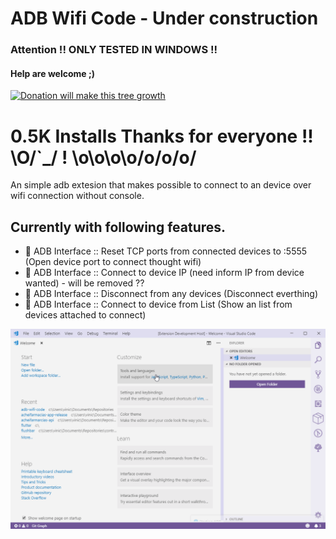 # ADB Wifi Code - Under construction

### Attention !! ONLY TESTED IN WINDOWS !!

#### Help are welcome ;)
<a href="https://www.paypal.com/cgi-bin/webscr?cmd=_s-xclick&hosted_button_id=TKRZ7F4FV4QY4&source=url">![Donation will make this tree growth](https://www.paypalobjects.com/en_US/i/btn/btn_donateCC_LG.gif)</a>

# 0.5K Installs Thanks for everyone !! \O/`\_/ ! \o\o\o\o/o/o/o/

An simple adb extesion that makes possible to connect to an device over wifi connection without console.

## Currently with following features.

- 📱 ADB Interface :: Reset TCP ports from connected devices to :5555 (Open device port to connect thought wifi)
- 📱 ADB Interface :: Connect to device IP (need inform IP from device wanted) - will be removed ??
- 📱 ADB Interface :: Disconnect from any devices (Disconnect everthing)
- 📱 ADB Interface :: Connect to device from List (Show an list from devices attached to connect)

![status bar](media/record1.gif)

